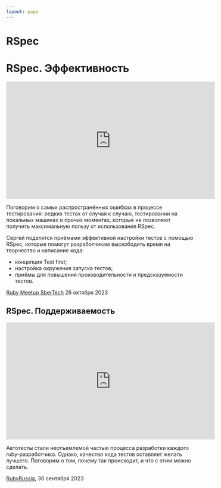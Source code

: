 ```yaml
---
layout: page
---
```


# RSpec


# RSpec. Эффективность

<iframe width="560" height="315" src="https://www.youtube.com/embed/oQxPws-4zMo?si=Usgkz59d9XjEtleZ" title="YouTube video player" frameborder="0" allow="accelerometer; autoplay; clipboard-write; encrypted-media; gyroscope; picture-in-picture; web-share" allowfullscreen></iframe>

Поговорим о самых распространённых ошибках в процессе тестирования: редких тестах от случая к случаю, тестировании на локальных машинах и прочих моментах, которые не позволяют получить максимальную пользу от использования RSpec.

Сергей поделится приёмами эффективной настройки тестов с помощью RSpec, которые помогут разработчикам высвободить время на творчество и написание кода:

- концепция Test first;
- настройка окружения запуска тестов;
- приёмы для повышения производительности и предсказуемости тестов.

[Ruby Meetup SberTech](https://sbermarket.timepad.ru/event/2625382/) 26 октября 2023

## RSpec. Поддерживаемость
<iframe width="560" height="315" src="https://www.youtube.com/embed/oNIAJtWuHKg?si=yFD80A7Js88rLx3n" title="YouTube video player" frameborder="0" allow="accelerometer; autoplay; clipboard-write; encrypted-media; gyroscope; picture-in-picture; web-share" allowfullscreen></iframe>

Автотесты стали неотъемлемой частью процесса разработки каждого ruby-разработчика. Однако, качество кода тестов оставляет желать лучшего. Поговорим о том, почему так происходит, и что с этим можно сделать.

[RubyRussia](https://rubyrussia.club), 30 сентября 2023

